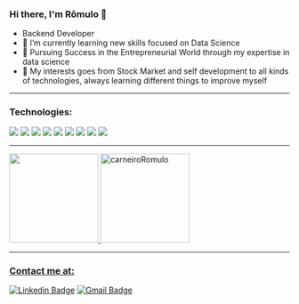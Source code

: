 ### Hi there, I'm Rômulo 👋

- Backend Developer
- 🔭 I’m currently learning new skills focused on Data Science 
- 🔭 Pursuing Success in the Entrepreneurial World through my expertise in data science
  </a>
- 🌱 My interests goes from Stock Market and self development to all kinds of technologies, always learning different things to improve myself

---

### Technologies: 
<img src="https://img.shields.io/badge/-PYTHON-3776AB?style=flat&logo=python&logoColor=000000"> <img src="https://img.shields.io/badge/-DJANGO-3776AB?style=flat&logo=django&logoColor=000000"> <img src="https://img.shields.io/badge/-JAVA-007396?style=flat&logo=java&logoColor=000000"> <img src="https://img.shields.io/badge/-JAVASCRIPT-F7DF1E?style=flat&logo=javascript&logoColor=000000"> <img src="https://img.shields.io/badge/-C%20&%20C++-00599C?style=flat&logo=c%2B%2B&logoColor=000000"> <img src="https://img.shields.io/badge/-HTML5-E34F26?style=flat&logo=html5&logoColor=000000"> <img src="https://img.shields.io/badge/-CSS3-1572B6?style=flat&logo=css3&logoColor=000000"> <img src="https://img.shields.io/badge/-GIT-F05032?style=flat&logo=git&logoColor=000000"> <img src="https://img.shields.io/badge/-VSCODE-007ACC?style=flat&logo=visual%20studio%20code&logoColor=000000">

---

<div>
  <a href="https://github.com/carneiroRomulo">
  <img height="160em" src="https://github-readme-stats-nine-navy.vercel.app/api?username=carneiroRomulo&show_icons=true&theme=radical&include_all_commits=true&count_private=true"/>
  <img height="160em" src="https://github-readme-streak-stats.herokuapp.com/?user=carneiroRomulo&show_icons=true&theme=radical&include_all_commits=true&count_private=true" alt="carneiroRomulo"/>
</div>
  
---
  
### Contact me at:
[![Linkedin Badge](https://img.shields.io/badge/linkedin-0077B5.svg?&style=for-the-badge&logo=linkedin&logoColor=white)](https://www.linkedin.com/in/r%C3%B4mulo-carneiro-00106414a/)
[![Gmail Badge](https://img.shields.io/badge/gmail-FF0000.svg?&style=for-the-badge&logo=gmail&logoColor=white)](https://mail.google.com/mail/u/0/?hl=en&tf=cm&fs=1&to=romulo.carneirodk@gmail.com)

